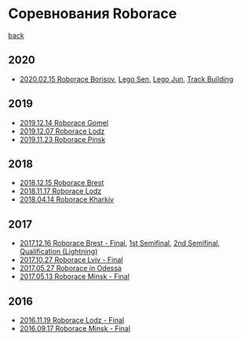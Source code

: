 # Соревнования Roborace
[back](./)

## 2020
* [2020.02.15 Roborace Borisov](https://www.youtube.com/watch?v=u-kj72RgmFg),
[Lego Sen](https://www.youtube.com/watch?v=8txHea-yOIo),
[Lego Jun](https://www.youtube.com/watch?v=sSK9D4gy-xo),
[Track Building](https://www.youtube.com/watch?v=MYv55_yqunU)


## 2019
* [2019.12.14 Roborace Gomel](https://www.youtube.com/watch?v=La3aGpAmL6k)
* [2019.12.07 Roborace Lodz](https://www.youtube.com/watch?v=MNXc0Rt2fFg)
* [2019.11.23 Roborace Pinsk](https://www.youtube.com/watch?v=9G0IUMKUTZA)

## 2018
* [2018.12.15 Roborace Brest](https://www.youtube.com/watch?v=RdqlcBFY0_o)
* [2018.11.17 Roborace Lodz](https://www.youtube.com/watch?v=9rG4LpmjQ2Y)
* [2018.04.14 Roborace Kharkiv](https://www.youtube.com/playlist?list=PLP-dZvj53bl99Z8OhVjGYWTqcEjwS9KhC)

## 2017
* [2017.12.16 Roborace Brest - Final](https://www.youtube.com/watch?v=qxQjyefcZLk),
[1st Semifinal](https://www.youtube.com/watch?v=_-QPGzcMx8I),
[2nd Semifinal](https://www.youtube.com/watch?v=vL0uEYWCCm0),
[Qualification (Lightning)](https://www.youtube.com/watch?v=qHxls-PQzGk)
* [2017.10.27 Roborace Lviv - Final](https://www.youtube.com/watch?v=CQYVyRDg1t4)
* [2017.05.27 Roborace in Odessa](https://www.youtube.com/watch?v=oeiFfief-SE)
* [2017.05.13 Roborace Minsk - Final](https://www.youtube.com/watch?v=p4TA3dqyDOE)

## 2016
* [2016.11.19 Roborace Lodz - Final](https://www.youtube.com/watch?v=AVTrLPimuZ8)
* [2016.09.17 Roborace Minsk - Final](https://www.youtube.com/watch?v=FEcny0drUco)
